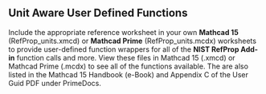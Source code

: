 ## Unit Aware User Defined Functions

Include the appropriate reference worksheet in your own **Mathcad 15** (RefProp_units.xmcd) or **Mathcad Prime** (RefProp_units.mcdx) worksheets to provide user-defined function wrappers for all of the **NIST RefProp Add-in** function calls and more.  View these files in Mathcad 15 (.xmcd) or Mathcad Prime (.mcdx) to see all of the functions available.  The are also listed in the Mathcad 15 Handbook (e-Book) and Appendix C of the User Guid PDF under PrimeDocs.